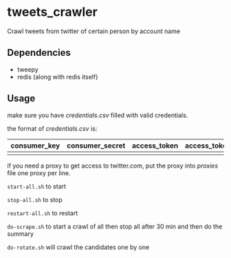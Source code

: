 # tweets_crawler
Crawl tweets from twitter of certain person by account name

## Dependencies

- tweepy
- redis (along with redis itself)

## Usage

make sure you have *credentials.csv* filled with valid credentials.

the format of *credentials.csv* is:

| consumer_key | consumer_secret | access_token | access_token_secret |
| ------------ | --------------- | ------------ | ------------------- |
|              |                 |              |                     |

if you need a proxy to get access to twitter.com, put the proxy into *proxies* file one proxy per line.

`start-all.sh` to start

`stop-all.sh` to stop

`restart-all.sh` to restart

`do-scrape.sh` to start a crawl of all then stop all after 30 min and then do the summary

`do-rotate.sh` will crawl the candidates one by one



